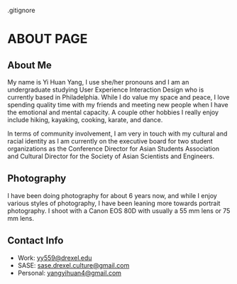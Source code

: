 .gitignore

ABOUT PAGE
===========

About Me
------------

My name is Yi Huan Yang, I use she/her pronouns and I am an undergraduate studying User Experience Interaction Design who is currently based in Philadelphia. While I do value my space and peace, I love spending quality time with my friends and meeting new people when I have the emotional and mental capacity. A couple other hobbies I really enjoy include hiking, kayaking, cooking, karate, and dance. 

In terms of community involvement, I am very in touch with my cultural and racial identity as I am currently on the executive board for two student organizations as the Conference Director for Asian Students Association and Cultural Director for the Society of Asian Scientists and Engineers. 



Photography
----------------

I have been doing photography for about 6 years now, and while I enjoy various styles of photography, I have been leaning more towards portrait photography. I shoot with a Canon EOS 80D with usually a 55 mm lens or 75 mm lens. 


Contact Info
--------------------

 - Work: yy559@drexel.edu
 - SASE: sase.drexel.culture@gmail.com 
 - Personal: yangyihuan4@gmail.com 
